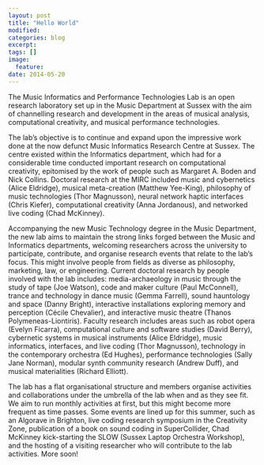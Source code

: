 ```yaml
---
layout: post
title: "Hello World"
modified:
categories: blog
excerpt:
tags: []
image:
  feature:
date: 2014-05-20
---
```


The Music Informatics and Performance Technologies Lab is an open research laboratory set up in the Music Department at Sussex with the aim of channelling research and development in the areas of musical analysis, computational creativity, and musical performance technologies.

The lab’s objective is to continue and expand upon the impressive work done at the now defunct Music Informatics Research Centre at Sussex. The centre existed within the Informatics department, which had for a considerable time conducted important research on computational creativity, epitomised by the work of people such as Margaret A. Boden and Nick Collins. Doctoral research at the MIRC included music and cybernetics (Alice Eldridge), musical meta-creation (Matthew Yee-King), philosophy of music technologies (Thor Magnusson), neural network haptic interfaces (Chris Kiefer), computational creativity (Anna Jordanous), and networked live coding (Chad McKinney).

Accompanying the new Music Technology degree in the Music Department, the new lab aims to maintain the strong links forged between the Music and Informatics departments, welcoming researchers across the university to participate, contribute, and organise research events that relate to the lab’s focus. This might involve people from fields as diverse as philosophy, marketing, law, or engineering. Current doctoral research by people involved with the lab includes: media-archaeology in music through the study of tape (Joe Watson), code and maker culture (Paul McConnell), trance and technology in dance music (Gemma Farrell), sound hauntology and space (Danny Bright), interactive installations exploring memory and perception (Cécile Chevalier), and interactive music theatre (Thanos Polymeneas-Liontiris). Faculty research includes areas such as robot opera (Evelyn Ficarra), computational culture and software studies (David Berry), cybernetic systems in musical instruments (Alice Eldridge), music informatics, interfaces, and live coding (Thor Magnusson), technology in the contemporary orchestra (Ed Hughes), performance technologies (Sally Jane Norman), modular synth community research (Andrew Duff), and musical materialities (Richard Elliott).

The lab has a flat organisational structure and members organise activities and collaborations under the umbrella of the lab when and as they see fit. We aim to run monthly activities at first, but this might become more frequent as time passes. Some events are lined up for this summer, such as an Algorave in Brighton, live coding research symposium in the Creativity Zone, publication of a book on sound coding in SuperCollider, Chad McKinney kick-starting the SLOW (Sussex Laptop Orchestra Workshop), and the hosting of a visiting researcher who will contribute to the lab activities. More soon!

